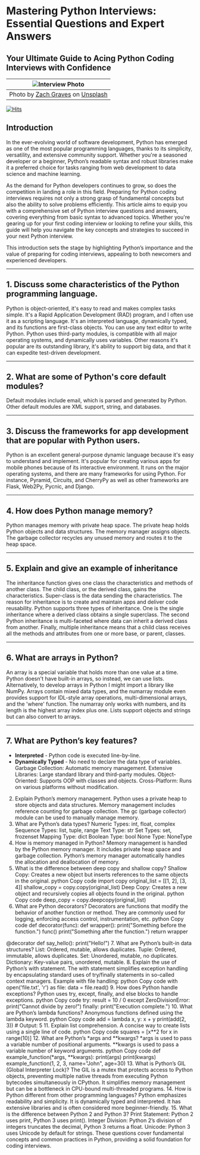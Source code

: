 # Mastering Python Interviews: Essential Questions and Expert Answers
## Your Ultimate Guide to Acing Python Coding Interviews with Confidence

<!-- Feature Image -->
| ![Interview Photo](https://github.com/Tanu-N-Prabhu/Python/blob/2c41792a104c0701cdcbc0c37c3651b9aaf1f31b/Img/zach-graves-wtpTL_SzmhM-unsplash.jpg) | 
|:--:| 
| Photo by <a href="https://unsplash.com/@zgraves?utm_content=creditCopyText&utm_medium=referral&utm_source=unsplash">Zach Graves</a> on <a href="https://unsplash.com/photos/a-screen-shot-of-a-computer-wtpTL_SzmhM?utm_content=creditCopyText&utm_medium=referral&utm_source=unsplash">Unsplash</a>|


[![Hits](https://hits.seeyoufarm.com/api/count/incr/badge.svg?url=https%3A%2F%2Fgithub.com%2FTanu-N-Prabhu%2FPython%2Fblob%2Fmaster%2FPython%2520Coding%2520Interview%2520Prep%2FPython_Interview_Questions_and_Answers.md&count_bg=%2379C83D&title_bg=%23555555&icon=&icon_color=%23E7E7E7&title=hits&edge_flat=false)](https://hits.seeyoufarm.com)

## Introduction
In the ever-evolving world of software development, Python has emerged as one of the most popular programming languages, thanks to its simplicity, versatility, and extensive community support. Whether you're a seasoned developer or a beginner, Python’s readable syntax and robust libraries make it a preferred choice for tasks ranging from web development to data science and machine learning.

As the demand for Python developers continues to grow, so does the competition in landing a role in this field. Preparing for Python coding interviews requires not only a strong grasp of fundamental concepts but also the ability to solve problems efficiently. This article aims to equip you with a comprehensive set of Python interview questions and answers, covering everything from basic syntax to advanced topics. Whether you're gearing up for your first coding interview or looking to refine your skills, this guide will help you navigate the key concepts and strategies to succeed in your next Python interview.

This introduction sets the stage by highlighting Python’s importance and the value of preparing for coding interviews, appealing to both newcomers and experienced developers.

---

## 1. Discuss some characteristics of the Python programming language.

Python is object-oriented, it's easy to read and makes complex tasks simple. It's a Rapid Application Development (RAD) program, and I often use it as a scripting language. It's an interpreted language, dynamically typed, and its functions are first-class objects. You can use any text editor to write Python.  Python uses third-party modules, is compatible with all major operating systems, and dynamically uses variables. Other reasons it's popular are its outstanding library, it's ability to support big data, and that it can expedite test-driven development.

---

## 2. What are some of Python's core default modules?

Default modules include email, which is parsed and generated by Python. Other default modules are XML support, string, and databases.

---

## 3. Discuss the frameworks for app development that are popular with Python users.

Python is an excellent general-purpose dynamic language because it's easy to understand and implement. It's popular for creating various apps for mobile phones because of its interactive environment. It runs on the major operating systems, and there are many frameworks for using Python. For instance, Pyramid, Circuits, and CherryPy as well as other frameworks are Flask, Web2Py, Pycnic, and Django.

---

## 4. How does Python manage memory?

Python manages memory with private heap space. The private heap holds Python objects and data structures. The memory manager assigns objects. The garbage collector recycles any unused memory and routes it to the heap space.

---

## 5. Explain and give an example of inheritance

The inheritance function gives one class the characteristics and methods of another class. The child class, or the derived class, gains the characteristics. Super-class is the data sending the characteristics. The reason for inheritance is to create and maintain apps and deliver code reusability. Python supports three types of inheritance. One is the single inheritance where a derived class obtains a single superclass. The second Python inheritance is multi-faceted where data can inherit a derived class from another. Finally, multiple inheritance means that a child class receives all the methods and attributes from one or more base, or parent, classes.

---

## 6. What are arrays in Python?

An array is a special variable that holds more than one value at a time. Python doesn't have built-in arrays, so instead, we can use lists. Alternatively, to develop arrays in Python I might import a library like NumPy. Arrays contain mixed data types, and the numarray module even provides support for IDL-style array operations, multi-dimensional arrays, and the 'where' function. The numarray only works with numbers, and its length is the highest array index plus one. Lists support objects and strings but can also convert to arrays.

---

## 7. What are Python’s key features?

* **Interpreted** - Python code is executed line-by-line.
* **Dynamically Typed** - No need to declare the data type of variables.
Garbage Collection: Automatic memory management.
Extensive Libraries: Large standard library and third-party modules.
Object-Oriented: Supports OOP with classes and objects.
Cross-Platform: Runs on various platforms without modification.
2. Explain Python’s memory management.
Python uses a private heap to store objects and data structures.
Memory management includes reference counting for garbage collection.
The gc (garbage collector) module can be used to manually manage memory.
3. What are Python’s data types?
Numeric Types: int, float, complex
Sequence Types: list, tuple, range
Text Type: str
Set Types: set, frozenset
Mapping Type: dict
Boolean Type: bool
None Type: NoneType
4. How is memory managed in Python?
Memory management is handled by the Python memory manager.
It includes private heap space and garbage collection.
Python’s memory manager automatically handles the allocation and deallocation of memory.
5. What is the difference between deep copy and shallow copy?
Shallow Copy: Creates a new object but inserts references to the same objects in the original.
python
Copy code
import copy
original_list = [[1, 2], [3, 4]]
shallow_copy = copy.copy(original_list)
Deep Copy: Creates a new object and recursively copies all objects found in the original.
python
Copy code
deep_copy = copy.deepcopy(original_list)
6. What are Python decorators?
Decorators are functions that modify the behavior of another function or method.
They are commonly used for logging, enforcing access control, instrumentation, etc.
python
Copy code
def decorator(func):
    def wrapper():
        print("Something before the function.")
        func()
        print("Something after the function.")
    return wrapper

@decorator
def say_hello():
    print("Hello!")
7. What are Python’s built-in data structures?
List: Ordered, mutable, allows duplicates.
Tuple: Ordered, immutable, allows duplicates.
Set: Unordered, mutable, no duplicates.
Dictionary: Key-value pairs, unordered, mutable.
8. Explain the use of Python’s with statement.
The with statement simplifies exception handling by encapsulating standard uses of try/finally statements in so-called context managers.
Example with file handling:
python
Copy code
with open('file.txt', 'r') as file:
    data = file.read()
9. How does Python handle exceptions?
Python uses try, except, finally, and else blocks to handle exceptions.
python
Copy code
try:
    result = 10 / 0
except ZeroDivisionError:
    print("Cannot divide by zero!")
finally:
    print("Execution complete.")
10. What are Python’s lambda functions?
Anonymous functions defined using the lambda keyword.
python
Copy code
add = lambda x, y: x + y
print(add(2, 3))  # Output: 5
11. Explain list comprehension.
A concise way to create lists using a single line of code.
python
Copy code
squares = [x**2 for x in range(10)]
12. What are Python’s *args and **kwargs?
*args is used to pass a variable number of positional arguments.
**kwargs is used to pass a variable number of keyword arguments.
python
Copy code
def example_function(*args, **kwargs):
    print(args)
    print(kwargs)
example_function(1, 2, 3, name="John", age=30)
13. What is Python’s GIL (Global Interpreter Lock)?
The GIL is a mutex that protects access to Python objects, preventing multiple native threads from executing Python bytecodes simultaneously in CPython.
It simplifies memory management but can be a bottleneck in CPU-bound multi-threaded programs.
14. How is Python different from other programming languages?
Python emphasizes readability and simplicity.
It is dynamically typed and interpreted.
It has extensive libraries and is often considered more beginner-friendly.
15. What is the difference between Python 2 and Python 3?
Print Statement: Python 2 uses print, Python 3 uses print().
Integer Division: Python 2’s division of integers truncates the decimal, Python 3 returns a float.
Unicode: Python 3 uses Unicode by default for strings.
These questions cover fundamental concepts and common practices in Python, providing a solid foundation for coding interviews.

